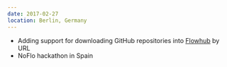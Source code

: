 ```yaml
---
date: 2017-02-27
location: Berlin, Germany
---
```

* Adding support for downloading GitHub repositories into [Flowhub](https://flowhub.io) by URL
* NoFlo hackathon in Spain
